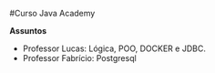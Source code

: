 #Curso Java Academy

**Assuntos**
- Professor Lucas: Lógica, POO, DOCKER e JDBC.
- Professor Fabrício: Postgresql
